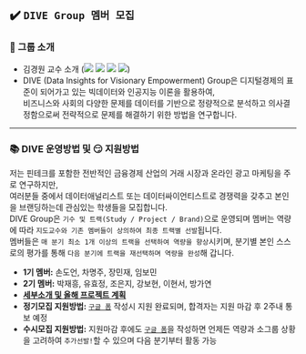 ## ✔️ `DIVE Group 멤버 모집`

### :office: 그룹 소개
- 김경원 교수 소개 (<a href="https://sites.google.com/view/thekimk" target="_blank"><img src="https://img.shields.io/badge/Homepage-4285F4?style=flat-square&logo=Google&logoColor=white"/></a> <a href="https://scholar.google.com/citations?hl=ko&user=nHPe-4UAAAAJ&view_op=list_works&sortby=pubdate" target="_blank"><img src="https://img.shields.io/badge/Google Scholar-4285F4?style=flat-square&logo=Google Scholar&logoColor=white"/></a> <a href="https://www.youtube.com/channel/UCEYxJNI5dhnn_CdC9BEWTuA" target="_blank"><img src="https://img.shields.io/badge/YouTube-FF0000?style=flat-square&logo=YouTube&logoColor=white"/></a> <a href="https://github.com/thekimk" target="_blank"><img src="https://img.shields.io/badge/Github-181717?style=flat-square&logo=Github&logoColor=white"/></a>)
- DIVE (Data Insights for Visionary Empowerment) Group은 디지털경제의 표준이 되어가고 있는 빅데이터와 인공지능 이론을 활용하여,     
비즈니스와 사회의 다양한 문제를 데이터를 기반으로 정량적으로 분석하고 의사결정함으로써 전략적으로 문제를 해결하기 위한 방법을 연구합니다.    

---

### :books: DIVE 운영방법 및 :smirk: 지원방법

저는 핀테크를 포함한 전반적인 금융경제 산업의 거래 시장과 온라인 광고 마케팅을 주로 연구하지만,     
여러분들 중에서 데이터애널리스트 또는 데이터싸이언티스트로 경쟁력을 갖추고 본인을 브랜딩하는데 관심있는 학생들을 모집합니다.     
DIVE Group은 `기수 및 트랙(Study / Project / Brand)`으로 운영되며 멤버는 역량에 따라 `지도교수와 기존 멤버들이 상의하여 최종 트랙별 선발`됩니다.          
멤버들은 `매 분기 최소 1개 이상의 트랙을 선택하여 역량을 향상`시키며, 분기별 본인 스스로의 평가를 통해 `다음 분기에 트랙을 재선택하며 역량을 완성`해 갑니다.          

- **1기 멤버:** 손도언, 차명주, 장민재, 임보민
- **2기 멤버:** 박재흥, 유효정, 조은지, 강보현, 이현서, 방가연
- [**세부소개 및 올해 프로젝트 계획**](https://github.com/thekimk/DEBA-Research/blob/main/%5B[Document]%5D/DEBA_Introduction_20250101.pdf)
- **정기모집 지원방법:** [`구글 폼`](https://docs.google.com/forms/d/e/1FAIpQLScWGLWgGfGMFT8fkvSRSA-bgmcd6IUw1TA234tH05XEQOQCzw/viewform) 작성시 지원 완료되며, 합격자는 지원 마감 후 2주내 통보 예정
- **수시모집 지원방법:** 지원마감 후에도 [`구글 폼`](https://docs.google.com/forms/d/e/1FAIpQLScWGLWgGfGMFT8fkvSRSA-bgmcd6IUw1TA234tH05XEQOQCzw/viewform)을 작성하면 언제든 역량과 소그룹 상황을 고려하여 `추가선발!`할 수 있으며 다음 분기부터 활동 가능
